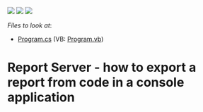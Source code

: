 <!-- default badges list -->
![](https://img.shields.io/endpoint?url=https://codecentral.devexpress.com/api/v1/VersionRange/128597043/14.1.8%2B)
[![](https://img.shields.io/badge/Open_in_DevExpress_Support_Center-FF7200?style=flat-square&logo=DevExpress&logoColor=white)](https://supportcenter.devexpress.com/ticket/details/T155725)
[![](https://img.shields.io/badge/📖_How_to_use_DevExpress_Examples-e9f6fc?style=flat-square)](https://docs.devexpress.com/GeneralInformation/403183)
<!-- default badges end -->
<!-- default file list -->
*Files to look at*:

* [Program.cs](./CS/T155725/Program.cs) (VB: [Program.vb](./VB/T155725/Program.vb))
<!-- default file list end -->
# Report Server - how to export a report from code in a console application

<br/>


